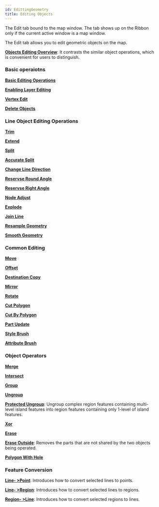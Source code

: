 ```yaml
---
id: EdittingGeometry
title: Editing Objects
---
```

The Edit tab bound to the map window. The tab shows up on the Ribbon only if the current active window is a map window.

The Edit tab allows you to edit geometric objects on the map.

[**Objects Editing Overview**](AboutEdittingGeometry.htm): It contrasts the similar object operations, which is convenient for users to distinguish.

  

### Basic operaiotns

[**Basic Editing Operations**](Clipboard.htm)

[**Enabling Layer Editing**](../CreateObjects/DTv2_Editable.htm)

[**Vertex Edit**](VertexEdit.htm)

[**Delete Objects**](Del.htm)

  

### Line Object Editing Operations

[**Trim**](trim.htm)

[**Extend**](extend.htm)

[**Split**](split.htm)

[**Accurate Split**](SplitAccurately.htm)

[**Change Line Direction**](ChangeDirction.htm)

[**Reservse Round Angle**](ReverseRoundAngle.htm)

[**Reservse Right Angle**](ReverseRightAngle.htm)

[**Node Adjust**](NodeAdjust.htm)

[**Explode**](Explode.htm)

[**Join Line**](JoinLine.htm)

[**Resample Geometry**](ReSampleGeometry.htm)

[**Smooth Geometry**](SmoothGeometry.htm)

  

### Common Editing

[**Move**](move.htm)

[**Offset**](offset.htm)

[**Destination Copy**](DesCopy.htm)

[**Mirror**](Mirror.htm)

[**Rotate**](rotate.htm)

[**Cut Polygon**](CutPolygon.htm)

[**Cut By Polygon**](CutByPolygon.htm)

[**Part Update**](UpdatePartly.htm)

[**Style Brush**](StyleBrush.htm)

[**Attribute Brush**](PropertyBrush.htm)

  

### Object Operators

[**Merge**](Merge.htm)

[**Intersect**](Intersect.htm)

[**Group**](Group.htm)

[**Ungroup**](UnGroup.htm)

[**Protected Ungroup**](ProtectedDecompose.htm): Ungroup complex region features containing multi-level island features into region features containing only 1-level of island features.

[**Xor**](XOr.htm)

[**Erase**](Erase.htm)

[**Erase Outside**](ExternalErase.htm): Removes the parts that are not shared by the two objects being operated.

[**Polygon With Hole**](PolygonWithHole.htm)

  

### Feature Conversion

[**Line- >Point**](LineToPoint.htm): Introduces how to convert selected lines to points.

[**Line- >Region**](LineToRegion.htm): Introduces how to convert selected lines to regions.

[**Region- >Line**](RegionToLine.htm): Introduces how to convert selected regions to lines.